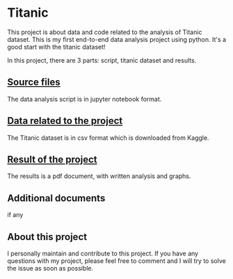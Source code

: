# Titanic
This project is about data and code related to the analysis of Titanic dataset.  This is my first end-to-end data analysis project using python.  It's a good start with the titanic dataset!

In this project, there are 3 parts: script, titanic dataset and results.

## [Source files](src.titanic.ipynb)
The data analysis script is in jupyter notebook format.  

## [Data related to the project](data/titanic.csv)
The Titanic dataset is in csv format which is downloaded from Kaggle.

## [Result of the project](results/titanic.pdf)
The results is a pdf document, with written analysis and graphs.

## Additional documents
if any

## About this project
I personally maintain and contribute to this project.  If you have any questions with my project, please feel free to comment and I will try to solve the issue as soon as possible.
